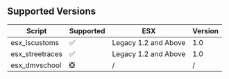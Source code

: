 ## Supported Versions
| Script            | Supported                      | ESX                  | Version | 
| ------------------|--------------------------------|----------------------|---------|
| esx_lscustoms     | :white_check_mark:             | Legacy 1.2 and Above | 1.0     |
| esx_streetraces   | :white_check_mark:             | Legacy 1.2 and Above | 1.0     |
| esx_dmvschool     | :negative_squared_cross_mark:  | /                    | /       |